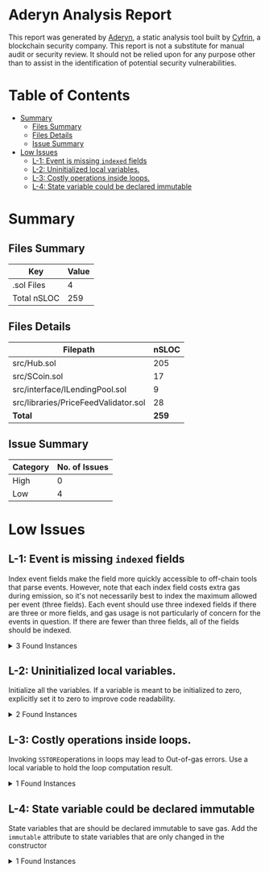 # Aderyn Analysis Report

This report was generated by [Aderyn](https://github.com/Cyfrin/aderyn), a static analysis tool built by [Cyfrin](https://cyfrin.io), a blockchain security company. This report is not a substitute for manual audit or security review. It should not be relied upon for any purpose other than to assist in the identification of potential security vulnerabilities.
# Table of Contents

- [Summary](#summary)
  - [Files Summary](#files-summary)
  - [Files Details](#files-details)
  - [Issue Summary](#issue-summary)
- [Low Issues](#low-issues)
  - [L-1: Event is missing `indexed` fields](#l-1-event-is-missing-indexed-fields)
  - [L-2: Uninitialized local variables.](#l-2-uninitialized-local-variables)
  - [L-3: Costly operations inside loops.](#l-3-costly-operations-inside-loops)
  - [L-4: State variable could be declared immutable](#l-4-state-variable-could-be-declared-immutable)


# Summary

## Files Summary

| Key | Value |
| --- | --- |
| .sol Files | 4 |
| Total nSLOC | 259 |


## Files Details

| Filepath | nSLOC |
| --- | --- |
| src/Hub.sol | 205 |
| src/SCoin.sol | 17 |
| src/interface/ILendingPool.sol | 9 |
| src/libraries/PriceFeedValidator.sol | 28 |
| **Total** | **259** |


## Issue Summary

| Category | No. of Issues |
| --- | --- |
| High | 0 |
| Low | 4 |


# Low Issues

## L-1: Event is missing `indexed` fields

Index event fields make the field more quickly accessible to off-chain tools that parse events. However, note that each index field costs extra gas during emission, so it's not necessarily best to index the maximum allowed per event (three fields). Each event should use three indexed fields if there are three or more fields, and gas usage is not particularly of concern for the events in question. If there are fewer than three fields, all of the fields should be indexed.

<details><summary>3 Found Instances</summary>


- Found in src/Hub.sol [Line: 50](src/Hub.sol#L50)

	```solidity
	    event CollateralDeposit(address indexed user, address indexed collateralToken, uint256 amountCollateral);
	```

- Found in src/Hub.sol [Line: 54](src/Hub.sol#L54)

	```solidity
	    event SCoinMinted(address indexed user, uint256 amount);
	```

- Found in src/Hub.sol [Line: 55](src/Hub.sol#L55)

	```solidity
	    event SCoinBurned(address indexed user, uint256 amount);
	```

</details>



## L-2: Uninitialized local variables.

Initialize all the variables. If a variable is meant to be initialized to zero, explicitly set it to zero to improve code readability.

<details><summary>2 Found Instances</summary>


- Found in src/Hub.sol [Line: 84](src/Hub.sol#L84)

	```solidity
	        for (uint256 i; i != length; ++i) {
	```

- Found in src/Hub.sol [Line: 232](src/Hub.sol#L232)

	```solidity
	        for (uint256 i; i != length; ++i) {
	```

</details>



## L-3: Costly operations inside loops.

Invoking `SSTORE`operations in loops may lead to Out-of-gas errors. Use a local variable to hold the loop computation result.

<details><summary>1 Found Instances</summary>


- Found in src/Hub.sol [Line: 84](src/Hub.sol#L84)

	```solidity
	        for (uint256 i; i != length; ++i) {
	```

</details>



## L-4: State variable could be declared immutable

State variables that are should be declared immutable to save gas. Add the `immutable` attribute to state variables that are only changed in the constructor

<details><summary>1 Found Instances</summary>


- Found in src/Hub.sol [Line: 42](src/Hub.sol#L42)

	```solidity
	    address[] public s_supportedCollateralTokens;
	```

</details>



